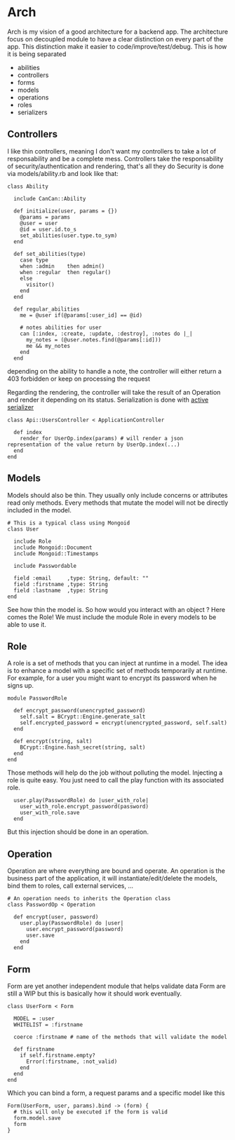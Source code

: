 Arch
====

Arch is my vision of a good architecture for a backend app.
The architecture focus on decoupled module to have a clear distinction on every part of the app.
This distinction make it easier to code/improve/test/debug. This is how it is being separated
- abilities
- controllers
- forms
- models
- operations
- roles
- serializers

## Controllers

I like thin controllers, meaning I don't want my controllers to take a lot of responsability and be a complete mess.
Controllers take the responsability of security/authentication and rendering, that's all they do
Security is done via models/ability.rb and look like that:

```
class Ability

  include CanCan::Ability

  def initialize(user, params = {})
    @params = params
    @user = user
    @id = user.id.to_s
    set_abilities(user.type.to_sym)
  end

  def set_abilities(type)
    case type
    when :admin    then admin()
    when :regular  then regular()
    else
      visitor()
    end
  end

  def regular_abilities
    me = @user if(@params[:user_id] == @id)

    # notes abilities for user
    can [:index, :create, :update, :destroy], :notes do |_|
      my_notes = (@user.notes.find(@params[:id]))
      me && my_notes
    end
  end
```


depending on the ability to handle a note, the controller will either return a 403 forbidden or keep on processing the request

Regarding the rendering, the controller will take the result of an Operation and render it depending on its status. Serialization is done with [active serializer](https://github.com/rails-api/active_model_serializers)

```
class Api::UsersController < ApplicationController

  def index
    render_for UserOp.index(params) # will render a json representation of the value return by UserOp.index(...)
  end
end
```


## Models

Models should also be thin.
They usually only include concerns or attributes read only methods. Every methods that mutate the model will not be directly included in the model.

```
# This is a typical class using Mongoid
class User

  include Role
  include Mongoid::Document
  include Mongoid::Timestamps

  include Passwordable

  field :email     ,type: String, default: ""
  field :firstname ,type: String
  field :lastname  ,type: String
end
```


See how thin the model is. So how would you interact with an object ? Here comes the Role!
We must include the module Role in every models to be able to use it.

## Role

A role is a set of methods that you can inject at runtime in a model.
The idea is to enhance a model with a specific set of methods temporarily at runtime.
For example, for a user you might want to encrypt its password when he signs up.

```
module PasswordRole

  def encrypt_password(unencrypted_password)
    self.salt = BCrypt::Engine.generate_salt
    self.encrypted_password = encrypt(unencrypted_password, self.salt)
  end

  def encrypt(string, salt)
    BCrypt::Engine.hash_secret(string, salt)
  end
end
```


Those methods will help do the job without polluting the model.
Injecting a role is quite easy. You just need to call the play function with its associated role.

```
  user.play(PasswordRole) do |user_with_role|
    user_with_role.encrypt_password(password)
    user_with_role.save
  end
```


But this injection should be done in an operation.

## Operation

Operation are where everything are bound and operate.
An operation is the business part of the application, it will instantiate/edit/delete the models, bind them to roles, call external services, ...

```
# An operation needs to inherits the Operation class
class PasswordOp < Operation

  def encrypt(user, password)
    user.play(PasswordRole) do |user|
      user.encrypt_password(password)
      user.save
    end
  end
```


## Form

Form are yet another independent module that helps validate data
Form are still a WIP but this is basically how it should work eventually.

```
class UserForm < Form

  MODEL = :user
  WHITELIST = :firstname

  coerce :firstname # name of the methods that will validate the model

  def firstname
    if self.firstname.empty?
      Error(:firstname, :not_valid)
    end
  end
end
```


Which you can bind a form, a request params and a specific model like this
```
Form(UserForm, user, params).bind -> (form) {
  # this will only be executed if the form is valid
  form.model.save
  form
}
```
